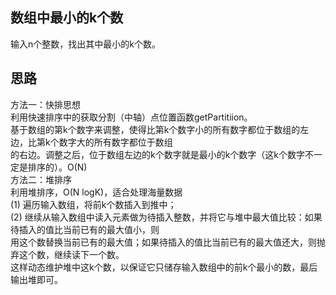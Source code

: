 ## 数组中最小的k个数
输入n个整数，找出其中最小的k个数。
## 思路
方法一：快排思想</br>
利用快速排序中的获取分割（中轴）点位置函数getPartitiion。</br>
基于数组的第k个数字来调整，使得比第k个数字小的所有数字都位于数组的左边，比第k个数字大的所有数字都位于数组</br>
的右边。调整之后，位于数组左边的k个数字就是最小的k个数字（这k个数字不一定是排序的）。O(N)</br>
方法二：堆排序</br>
利用堆排序，O(N logK)，适合处理海量数据</br>
(1) 遍历输入数组，将前k个数插入到推中；</br>
(2) 继续从输入数组中读入元素做为待插入整数，并将它与堆中最大值比较：如果待插入的值比当前已有的最大值小，则</br>
用这个数替换当前已有的最大值；如果待插入的值比当前已有的最大值还大，则抛弃这个数，继续读下一个数。</br>
这样动态维护堆中这k个数，以保证它只储存输入数组中的前k个最小的数，最后输出堆即可。</br>